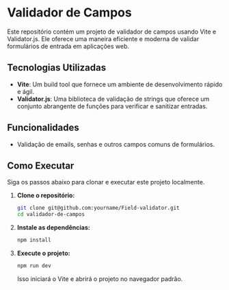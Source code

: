 # Validador de Campos

Este repositório contém um projeto de validador de campos usando Vite e Validator.js. Ele oferece uma maneira eficiente e moderna de validar formulários de entrada em aplicações web.

## Tecnologias Utilizadas

- **Vite**: Um build tool que fornece um ambiente de desenvolvimento rápido e ágil.
- **Validator.js**: Uma biblioteca de validação de strings que oferece um conjunto abrangente de funções para verificar e sanitizar entradas.

## Funcionalidades

- Validação de emails, senhas e outros campos comuns de formulários.

## Como Executar

Siga os passos abaixo para clonar e executar este projeto localmente.

1. **Clone o repositório:**

    ```sh
    git clone git@github.com:yourname/Field-validator.git
    cd validador-de-campos
    ```

2. **Instale as dependências:**

    ```sh
    npm install
    ```

3. **Execute o projeto:**

    ```sh
    npm run dev
    ```

    Isso iniciará o Vite e abrirá o projeto no navegador padrão.
